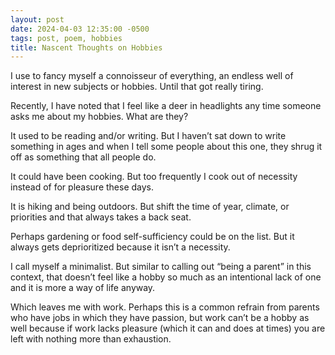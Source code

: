 ```yaml
---
layout: post
date: 2024-04-03 12:35:00 -0500
tags: post, poem, hobbies
title: Nascent Thoughts on Hobbies
---
```


I use to fancy myself a connoisseur of everything, an endless well of interest in new subjects or hobbies.
Until that got really tiring.

Recently, I have noted that I feel like a deer in headlights any time someone asks me about my hobbies.
What are they?

It used to be reading and/or writing.
But I haven’t sat down to write something in ages and when I tell some people about this one, they shrug it off as something that all people do.

It could have been cooking.
But too frequently I cook out of necessity instead of for pleasure these days.

It is hiking and being outdoors.
But shift the time of year, climate, or priorities and that always takes a back seat.

Perhaps gardening or food self-sufficiency could be on the list.
But it always gets deprioritized because it isn’t a necessity.

I call myself a minimalist.
But similar to calling out “being a parent” in this context, that doesn’t feel like a hobby so much as an intentional lack of one and it is more a way of life anyway.

Which leaves me with work.
Perhaps this is a common refrain from parents who have jobs in which they have passion, but work can’t be a hobby as well because if work lacks pleasure (which it can and does at times) you are left with nothing more than exhaustion.
